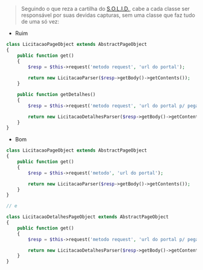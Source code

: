> Seguindo o que reza a cartilha do [S.O.L.I.D.](https://pt.wikipedia.org/wiki/SOLID), cabe a cada classe ser responsável por suas devidas capturas, sem uma classe que faz tudo de uma só vez:

- Ruim

```php
class LicitacaoPageObject extends AbstractPageObject
{
    public function get()
    {
        $resp = $this->request('metodo request', 'url do portal');
        
        return new LicitacaoParser($resp->getBody()->getContents());
    }

    public function getDetalhes()
    {
        $resp = $this->request('metodo request', 'url do portal p/ pegar detalhes');

        return new LicitacaoDetalhesParser($resp->getBody()->getContents());
    }
}
```

- Bom

```php
class LicitacaoPageObject extends AbstractPageObject
{
    public function get()
    {
        $resp = $this->request('metodo', 'url do portal');

        return new LicitacaoParser($resp->getBody()->getContents());
    }
}

// e

class LicitacaoDetalhesPageObject extends AbstractPageObject
{
    public function get()
    {
        $resp = $this->request('metodo request', 'url do portal p/ pegar detalhes');

        return new LicitacaoDetalhesParser($resp->getBody()->getContents());
    }
}
```
